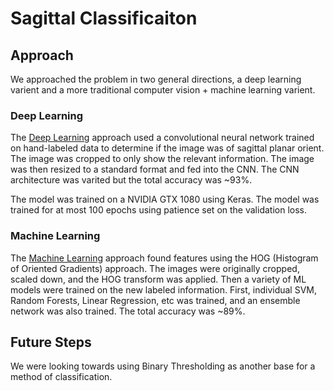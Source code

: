 # Sagittal Classificaiton

## Approach

We approached the problem in two general directions, a deep learning varient and a more traditional computer vision + machine learning varient.

### Deep Learning

The [Deep Learning](CNN/) approach used a convolutional neural network trained on hand-labeled data to determine if the image was of sagittal planar orient. The image was cropped to only show the relevant information. The image was then resized to a standard format and fed into the CNN. The CNN architecture was varited but the total accuracy was ~93%. 

The model was trained on a NVIDIA GTX 1080 using Keras. The model was trained for at most 100 epochs using patience set on the validation loss.  

### Machine Learning

The [Machine Learning](ML/) approach found features using the HOG (Histogram of Oriented Gradients) approach. The images were originally cropped, scaled down, and the HOG transform was applied. Then a variety of ML models were trained on the new labeled information. First, individual SVM, Random Forests, Linear Regression, etc was trained, and an ensemble network was also trained. The total accuracy was ~89%. 

## Future Steps

We were looking towards using Binary Thresholding as another base for a method of classification. 
